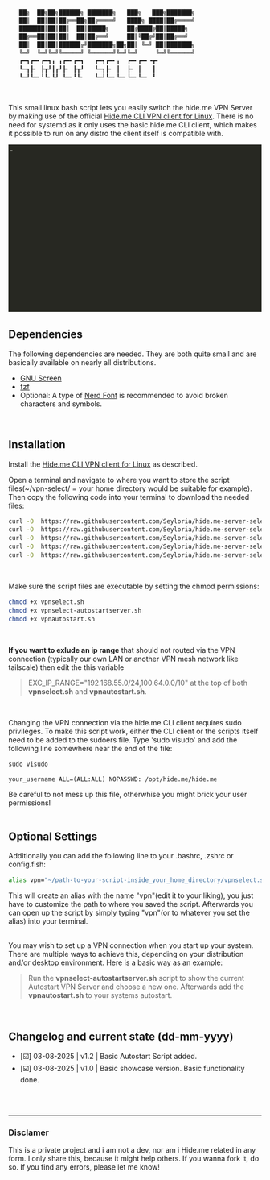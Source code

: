 ```
   ██╗  ██╗██╗██████╗ ███████╗   ███╗   ███╗███████╗   
   ██║  ██║██║██╔══██╗██╔════╝   ████╗ ████║██╔════╝   
   ███████║██║██║  ██║█████╗     ██╔████╔██║█████╗     
   ██╔══██║██║██║  ██║██╔══╝     ██║╚██╔╝██║██╔══╝     
   ██║  ██║██║██████╔╝███████╗██╗██║ ╚═╝ ██║███████╗   
   ╚═╝  ╚═╝╚═╝╚═════╝ ╚══════╝╚═╝╚═╝     ╚═╝╚══════╝   
   ┏━┓┏━╸┏━┓╻ ╻┏━╸┏━┓   ┏━┓┏━╸╻  ┏━╸┏━╸╺┳╸             
   ┗━┓┣╸ ┣┳┛┃┏┛┣╸ ┣┳┛   ┗━┓┣╸ ┃  ┣╸ ┃   ┃              
   ┗━┛┗━╸╹┗╸┗┛ ┗━╸╹┗╸   ┗━┛┗━╸┗━╸┗━╸┗━╸ ╹
```
<br/>

This small linux bash script lets you easily switch the hide.me VPN Server by making use of the official [Hide.me CLI VPN client for Linux](https://github.com/eventure/hide.client.linux).
There is no need for systemd as it only uses the basic hide.me CLI client, which makes it possible to run on any distro the client itself is compatible with.
<br/>


![Showcase](/showcase.gif)

## Dependencies
The following dependencies are needed. They are both quite small and are basically available on nearly all distributions.
- [GNU Screen](https://www.gnu.org/software/screen/)
- [fzf](https://github.com/junegunn/fzf)
- Optional: A type of [Nerd Font](https://www.nerdfonts.com/) is recommended to avoid broken characters and symbols.
<br/>

## Installation
Install the [Hide.me CLI VPN client for Linux](https://github.com/eventure/hide.client.linux) as described.

Open a terminal and navigate to where you want to store the script files(~/vpn-select/ =  your home directory would be suitable for example).
Then copy the following code into your terminal to download the needed files:
```sh
curl -O  https://raw.githubusercontent.com/Seyloria/hide.me-server-select/main/vpnselect.sh
curl -O  https://raw.githubusercontent.com/Seyloria/hide.me-server-select/main/vpnselect-autostartserver.sh
curl -O  https://raw.githubusercontent.com/Seyloria/hide.me-server-select/main/vpnautostart.sh
curl -O  https://raw.githubusercontent.com/Seyloria/hide.me-server-select/main/autostart-server.txt
curl -O  https://raw.githubusercontent.com/Seyloria/hide.me-server-select/main/serverlist.csv
```
<br/>

Make sure the script files are executable by setting the chmod permissions:
```sh
chmod +x vpnselect.sh
chmod +x vpnselect-autostartserver.sh
chmod +x vpnautostart.sh
```
<br/>

**If you want to exlude an ip range** that should not routed via the VPN connection
(typically our own LAN or another VPN mesh network like tailscale) then edit the this variable
> EXC_IP_RANGE="192.168.55.0/24,100.64.0.0/10"
at the top of both **vpnselect.sh** and **vpnautostart.sh**.
<br/>

Changing the VPN connection via the hide.me CLI client requires sudo privileges.
To make this script work, either the CLI client or the scripts itself need to be added to the sudoers file.
Type 'sudo visudo' and add the following line somewhere near the end of the file:
```
sudo visudo
```
```
your_username ALL=(ALL:ALL) NOPASSWD: /opt/hide.me/hide.me
```
Be careful to not mess up this file, otherwhise you might brick your user permissions!
<br/>
<br/>

## Optional Settings
Additionally you can add the following line to your .bashrc, .zshrc or config.fish:
```sh
alias vpn="~/path-to-your-script-inside_your_home_directory/vpnselect.sh"
```
This will create an alias with the name "vpn"(edit it to your liking), you just have to customize the path to where you saved the script.
Afterwards you can open up the script by simply typing "vpn"(or to whatever you set the alias) into your terminal.
<br/>
<br/>

You may wish to set up a VPN connection when you start up your system.
There are multiple ways to achieve this, depending on your distribution and/or desktop environment.
Here is a basic way as an example:
> Run the **vpnselect-autostartserver.sh** script to show the current Autostart VPN Server and choose a new one.
> Afterwards add the **vpnautostart.sh** to your systems autostart.
<br/>

## Changelog and current state (dd-mm-yyyy)

- [☑️] 03-08-2025 | v1.2 | Basic Autostart Script added.
- [☑️] 03-08-2025 | v1.0 | Basic showcase version. Basic functionality done.
<br/>
<br/>

---
### Disclamer

This is a private project and i am not a dev, nor am i Hide.me related in any form.
I only share this, because it might help others. If you wanna fork it, do so.
If you find any errors, please let me know!
